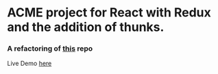 # ACME project for React with Redux and the addition of thunks. 
### A refactoring of [this](https://github.com/jedwardnyc/acme-react-with-redux) repo

Live Demo [here](https://acme-product-redux-thunks.herokuapp.com/#/)
